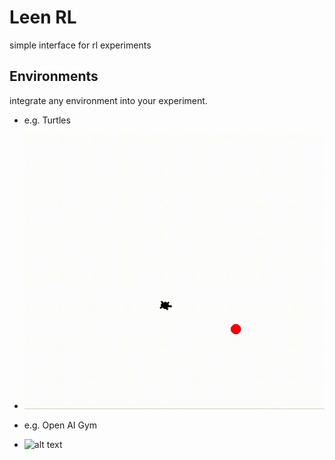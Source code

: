 # Leen RL
simple interface for rl experiments

## Environments
integrate any environment into your experiment. 
- e.g. Turtles
- ![alt text](https://raw.githubusercontent.com/leen-robotics/reinforcement_learning/master/examples/examples_with_turtle/turtle_demo.gif)

- e.g. Open AI Gym
- ![alt text](https://raw.githubusercontent.com/leen-robotics/reinforcement_learning/master/examples/examples_with_racing_car/racecar.gif)
